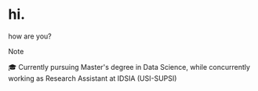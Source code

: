 # hi.
how are you?

>[!NOTE]
🎓 Currently pursuing Master's degree in Data Science, while concurrently working as Research Assistant at IDSIA (USI-SUPSI)
